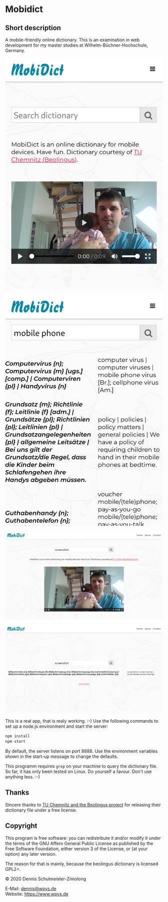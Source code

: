 Mobidict
========

Short description
-----------------

A mobile-friendly online dictionary. This is an examination in web development
for my master studies at Wilhelm-Büchner-Hochschule, Germany.

![Screenshot 1](screenshots/screenshot1.png)

![Screenshot 2](screenshots/screenshot2.png)

![Screenshot 3](screenshots/screenshot3.png)

![Screenshot 4](screenshots/screenshot4.png)

This is a real app, that is realy working. :-) Use the following commands to
set up a node.js environment and start the server:

```sh
npm install
npm start
```

By default, the server listens on port 8888. Use the environment variables
shown in the start-up message to change the defaults.

This programm requires `grep` on your machine to query the dictionary file.
So far, it has only been tested on Linux. Do yourself a favour. Don't use
anything less. :-)

Thanks
------

Sincere thanks to [TU Chemnitz and the Beolingus project](https://dict.tu-chemnitz.de/)
for releasing their dictionary file under a free license.

Copyright
---------

This program is free software: you can redistribute it and/or modify
it under the terms of the GNU Affero General Public License as
published by the Free Software Foundation, either version 3 of the
License, or (at your option) any later version.

The reason for that is mainly, because the beolingus dictionary is
licensed GPL2+.

© 2020 Dennis Schulmeister-Zimolong

E-Mail: [dennis@wpvs.de](mailto:dennis@wpvs.de) <br/>
Website: https://www.wpvs.de
